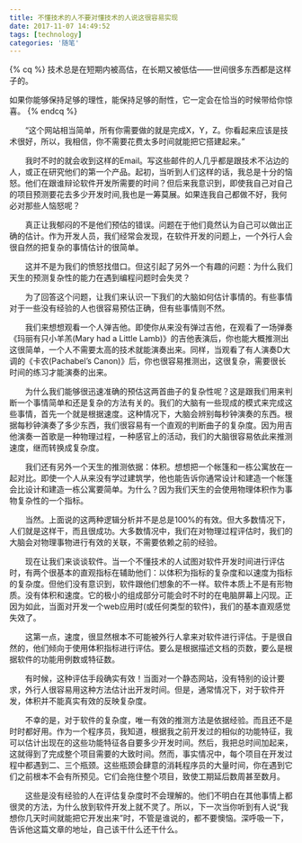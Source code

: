 ```yaml
---
title: 不懂技术的人不要对懂技术的人说这很容易实现
date: 2017-11-07 14:49:52
tags: [technology]
categories: '随笔'
---
```


{% cq %}
技术总是在短期内被高估，在长期又被低估——世间很多东西都是这样子的。

如果你能够保持足够的理性，能保持足够的耐性，它一定会在恰当的时候带给你惊喜。
{% endcq %}

<!-- more -->

&emsp;&emsp;“这个网站相当简单，所有你需要做的就是完成X，Y，Z。你看起来应该是技术很好，所以，我相信，你不需要花费太多时间就能把它搭建起来。”

&emsp;&emsp;我时不时的就会收到这样的Email。写这些邮件的人几乎都是跟技术不沾边的人，或正在研究他们的第一个产品。起初，当听到人们这样的话，我总是十分的恼怒。他们在跟谁辩论软件开发所需要的时间？但后来我意识到，即使我自己对自己的项目预测要花去多少开发时间,我也是一筹莫展。如果连我自己都做不好，我何必对那些人恼怒呢？

&emsp;&emsp;真正让我郁闷的不是他们预估的错误。问题在于他们竟然认为自己可以做出正确的估计。作为开发人员，我们经常会发现，在软件开发的问题上，一个外行人会很自然的把复杂的事情估计的很简单。

&emsp;&emsp;这并不是为我们的愤怒找借口。但这引起了另外一个有趣的问题：为什么我们天生的预测复杂性的能力在遇到编程问题时会失灵？

&emsp;&emsp;为了回答这个问题，让我们来认识一下我们的大脑如何估计事情的。有些事情对于一些没有经验的人也很容易预估正确，但有些事情则不然。

&emsp;&emsp;我们来想想观看一个人弹吉他。即使你从来没有弹过吉他，在观看了一场弹奏《玛丽有只小羊羔(Mary had a Little Lamb)》的吉他表演后，你也能大概推测出这很简单，一个人不需要太高的技术就能演奏出来。同样，当观看了有人演奏D大调的《卡农(Pachabel’s Canon)》后，你也很容易推测出，这很复杂，需要很长时间的练习才能演奏的出来。

&emsp;&emsp;为什么我们能够很迅速准确的预估这两首曲子的复杂性呢？这是跟我们用来判断一个事情简单和还是复杂的方法有关的。我们的大脑有一些现成的模式来完成这些事情，首先一个就是根据速度。这种情况下，大脑会辨别每秒钟演奏的东西。根据每秒钟演奏了多少东西，我们很容易有一个直观的判断曲子的复杂度。因为用吉他演奏一首歌是一种物理过程，一种感官上的活动，我们的大脑很容易依此来推测速度，继而转换成复杂度。

&emsp;&emsp;我们还有另外一个天生的推测依据：体积。想想把一个帐篷和一栋公寓放在一起对比。即使一个人从来没有学过建筑学，他也能告诉你通常设计和建造一个帐篷会比设计和建造一栋公寓要简单。为什么？因为我们天生的会使用物理体积作为事物复杂性的一个指标。

&emsp;&emsp;当然。上面说的这两种逻辑分析并不是总是100%的有效。但大多数情况下，人们就是这样干，而且很成功。大多数情况中，我们在对物理过程评估时，我们的大脑会对物理事物进行有效的关联，不需要依赖之前的经验。

&emsp;&emsp;现在让我们来谈谈软件。当一个不懂技术的人试图对软件开发时间进行评估时，有两个很基本的直观指标在辅助他们：以体积为指标的复杂度和以速度为指标的复杂度。但他们没有意识到，软件跟他们想象的不一样。软件本质上不是有形物质。没有体积和速度。它的极小的组成部分可能会时不时的在电脑屏幕上闪现。正因为如此，当面对开发一个web应用时(或任何类型的软件)，我们的基本直观感觉失效了。

&emsp;&emsp;这第一点，速度，很显然根本不可能被外行人拿来对软件进行评估。于是很自然的，他们倾向于使用体积指标进行评估。要么是根据描述文档的页数，要么是根据软件的功能用例数或特征数。

&emsp;&emsp;有时候，这种评估手段确实有效！当面对一个静态网站，没有特别的设计要求，外行人很容易用这种方法估计出开发时间。但是，通常情况下，对于软件开发，体积并不能真实有效的反映复杂度。

&emsp;&emsp;不幸的是，对于软件的复杂度，唯一有效的推测方法是依据经验。而且还不是时时都好用。作为一个程序员，我知道，根据我之前开发过的相似的功能特征，我可以估计出现在的这些功能特征各自要多少开发时间。然后，我把总时间加起来，这就得到了完成整个项目需要的大致时间。然而，事实情况中，每个项目在开发过程中都遇到二、三个瓶颈。这些瓶颈会肆意的消耗程序员的大量时间，你在遇到它们之前根本不会有所预见。它们会拖住整个项目，致使工期延后数周甚至数月。

&emsp;&emsp;这些是没有经验的人在评估复杂度时不会理解的。他们不明白在其他事情上都很灵的方法，为什么放到软件开发上就不灵了。所以，下一次当你听到有人说“我想你几天时间就能把它开发出来”时，不管是谁说的，都不要懊恼。深呼吸一下，告诉他这篇文章的地址，自己该干什么还干什么。

